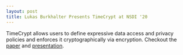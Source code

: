 ```yaml
---
layout: post
title: Lukas Burkhalter Presents TimeCrypt at NSDI '20
---
```


TimeCrypt allows users to define expressive data access and privacy policies and enforces it cryptographically via encryption. Checkout the [paper](https://www.usenix.org/system/files/nsdi20-paper-burkhalter.pdf) and [presentation](https://www.usenix.org/conference/nsdi20/presentation/burkhalter).

